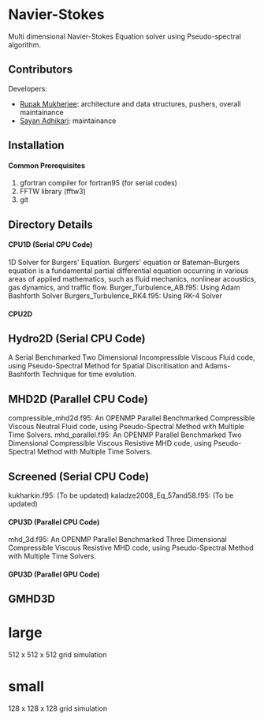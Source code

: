 Navier-Stokes
===============================================

Multi dimensional Navier-Stokes Equation solver using Pseudo-spectral algorithm.


Contributors
------------

Developers:

- [Rupak Mukherjee](mailto:rupakmukherjee06@gmail.com): architecture and data structures, pushers, overall maintainance
- [Sayan Adhikari](mailto:sayanadhikari207@gmail.com): maintainance

Installation
------------
#### Common Prerequisites
1. gfortran compiler for fortran95 (for serial codes)
2. FFTW library (fftw3)
3. git

Directory Details
-----------------
#### CPU1D (Serial CPU Code)
1D Solver for Burgers' Equation. Burgers' equation or Bateman–Burgers equation is a fundamental partial differential equation occurring in various areas of applied mathematics, such as fluid mechanics, nonlinear acoustics, gas dynamics, and traffic flow.
Burger_Turbulence_AB.f95: Using Adam Bashforth Solver
Burgers_Turbulence_RK4.f95: Using RK-4 Solver
#### CPU2D
## Hydro2D (Serial CPU Code)
A Serial Benchmarked Two Dimensional Incompressible Viscous Fluid code, using Pseudo-Spectral Method for Spatial Discritisation and Adams-Bashforth Technique for time evolution.
## MHD2D (Parallel CPU Code)
compressible_mhd2d.f95: An OPENMP Parallel Benchmarked Compressible Viscous Neutral Fluid code, using Pseudo-Spectral Method with Multiple Time Solvers.
mhd_parallel.f95: An OPENMP Parallel Benchmarked Two Dimensional Compressible Viscous Resistive MHD code, using Pseudo-Spectral Method with Multiple Time Solvers.
## Screened (Serial CPU Code)
kukharkin.f95: (To be updated)
kaladze2008_Eq_57and58.f95: (To be updated)
#### CPU3D (Parallel CPU Code)
mhd_3d.f95: An OPENMP Parallel Benchmarked Three Dimensional Compressible Viscous Resistive MHD code, using Pseudo-Spectral Method with Multiple Time Solvers.
#### GPU3D (Parallel GPU Code)
## GMHD3D
# large
512 x 512 x 512 grid simulation 
# small
128 x 128 x 128 grid simulation 
